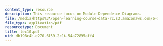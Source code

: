 ```yaml
---
content_type: resource
description: This resource focus on Module Dependence Diagrams.
file: /media/https%3A/open-learning-course-data-rc.s3.amazonaws.com/6-170-laboratory-in-software-engineering-fall-2005/db198c4be27061592c1654a72895aff4_lec10.pdf
file_type: application/pdf
resourcetype: Document
title: lec10.pdf
uid: db198c4b-e270-6159-2c16-54a72895aff4
---
```

